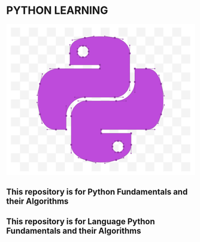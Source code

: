 # PYTHON LEARNING

![width="240px", height="180px"](icon.png)

## This repository is for Python Fundamentals and their Algorithms

## This repository is for Language Python Fundamentals and their Algorithms
